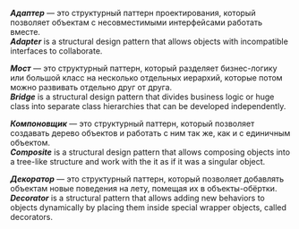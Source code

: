 ***Адаптер*** — это структурный паттерн проектирования, который позволяет объектам с несовместимыми интерфейсами работать вместе.\
***Adapter*** is a structural design pattern that allows objects with incompatible interfaces to collaborate.

***Мост*** — это структурный паттерн, который разделяет бизнес-логику или большой класс на несколько отдельных иерархий, которые потом можно развивать отдельно друг от друга.\
***Bridge*** is a structural design pattern that divides business logic or huge class into separate class hierarchies that can be developed independently.

***Компоновщик*** — это структурный паттерн, который позволяет создавать дерево объектов и работать с ним так же, как и с единичным объектом.\
***Composite*** is a structural design pattern that allows composing objects into a tree-like structure and work with the it as if it was a singular object.

***Декоратор*** — это структурный паттерн, который позволяет добавлять объектам новые поведения на лету, помещая их в объекты-обёртки.\
***Decorator*** is a structural pattern that allows adding new behaviors to objects dynamically by placing them inside special wrapper objects, called decorators.

